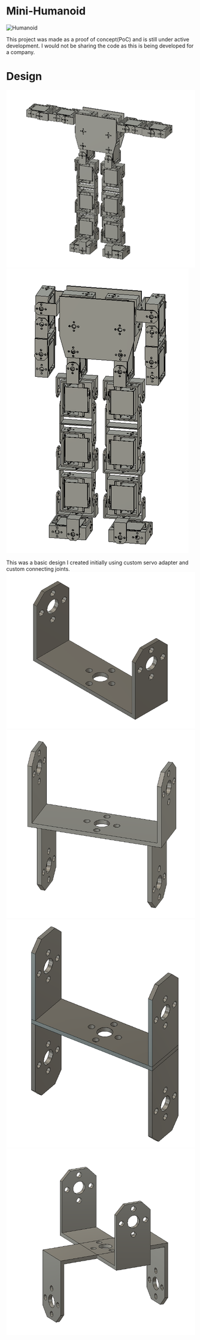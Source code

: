 # Mini-Humanoid

![Humanoid](/humanoid/IMG_1389.jpg)

This project was made as a proof of concept(PoC) and is still under active development. I would not be sharing the code as this is being developed for a company.


# Design

![Humanoid](/humanoid/Screenshot_2023-07-07_091123.png)
![Humanoid](/humanoid/Screenshot_2023-07-07_092618.png)

This was a basic design I created initially using custom servo adapter and custom connecting joints.
![Humanoid](/humanoid/Screenshot_2023-07-07_094250.png)![Humanoid](/humanoid/Screenshot_2023-07-07_094325.png)
![Humanoid](/humanoid/Screenshot_2023-07-07_094349.png)![Humanoid](/humanoid/Screenshot_2023-07-07_094439.png)
